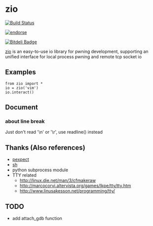 
# zio

[![Build Status](https://travis-ci.org/zTrix/zio.png)](https://travis-ci.org/zTrix/zio)

[![endorse](http://api.coderwall.com/ztrix/endorsecount.png)](http://coderwall.com/ztrix)

[![Bitdeli Badge](https://d2weczhvl823v0.cloudfront.net/zTrix/zio/trend.png)](https://bitdeli.com/free "Bitdeli Badge")

[zio](https://github.com/zTrix/zio) is an easy-to-use io library for pwning development, supporting an unified interface for local process pwning and remote tcp socket io

## Examples
    
    from zio import *
    io = zio('vim')
    io.interact()

## Document

### about line break

Just don't read '\n' or '\r', use readline() instead

## Thanks (Also references)

 - [pexpect](https://github.com/pexpect/pexpect)
 - [sh](https://github.com/amoffat/sh)
 - python subprocess module
 - TTY related
   - http://linux.die.net/man/3/cfmakeraw
   - http://marcocorvi.altervista.org/games/lkpe/tty/tty.htm
   - http://www.linusakesson.net/programming/tty/

## TODO

 - add attach_gdb function
